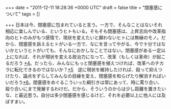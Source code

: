 
+++
date = "2011-12-11 18:28:36 +0000 UTC"
draft = false
title = "閉塞感について"
tags = []

+++
日本は今、閉塞感に包まれていると言う。一方で、そんなことはないそれ相応に楽しんでいる、というヒトもいる。そもそも閉塞感は、上昇志向や改革指向のヒトのみがもつ感情で、現状を変えたいと願わないヒトには無縁のモノ。だから、閉塞感を訴えるヒトがいる一方で、なにを言ってやがる、今で十分ではないかというヒトがいても、そんなにおかしなことではない。閉塞感がある一定以上になれば、それが現状を変える政治力になって、改革（もしくは革命）が起こるだろう <a href="#fn4" title="ルソーのモーメント">*4</a>。だったら、みんなにもっと閉塞感を植えつければ、改革へのチカラに転化できるのではないか？<a href="#fn5" title="無視すれば「ノンポリめ！」と殴ればいい。アホな全共闘世代みたいな">*5</a>　逆に現状を維持したければ、殴って抑えつけたり、論点をずらしてみんなの目線を変え、閉塞感を和らげたり解消すればいいだろう<a href="#fn6" title="対外強硬路線で内憂をゴマかすという古典的手法は、これを応用したものだ">*6</a>。閉塞感をめぐるこういった綱引きは常にあって、時に罵り合い、殴り合いにまで発展するわけだ。だから、そういうのからは少し距離を置きたいな、と最近思う。自分は多少閉塞感を感じるけど、それを必要以上に他人には及ぼすまい。


